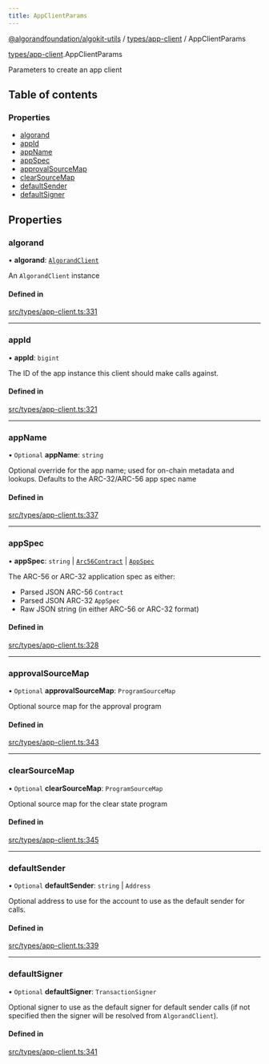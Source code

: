 ```yaml
---
title: AppClientParams
---
```


[@algorandfoundation/algokit-utils](/reference/algokit-utils-ts/api/readme/) / [types/app-client](/reference/algokit-utils-ts/api/modules/types_app_client/) / AppClientParams

[types/app-client](/reference/algokit-utils-ts/api/modules/types_app_client/).AppClientParams

Parameters to create an app client

## Table of contents

### Properties

- [algorand](types_app_client.AppClientParams.md#algorand)
- [appId](types_app_client.AppClientParams.md#appid)
- [appName](types_app_client.AppClientParams.md#appname)
- [appSpec](types_app_client.AppClientParams.md#appspec)
- [approvalSourceMap](types_app_client.AppClientParams.md#approvalsourcemap)
- [clearSourceMap](types_app_client.AppClientParams.md#clearsourcemap)
- [defaultSender](types_app_client.AppClientParams.md#defaultsender)
- [defaultSigner](types_app_client.AppClientParams.md#defaultsigner)

## Properties

### algorand

• **algorand**: [`AlgorandClient`](/reference/algokit-utils-ts/api/classes/types_algorand_clientalgorandclient/)

An `AlgorandClient` instance

#### Defined in

[src/types/app-client.ts:331](https://github.com/algorandfoundation/algokit-utils-ts/blob/main/src/types/app-client.ts#L331)

---

### appId

• **appId**: `bigint`

The ID of the app instance this client should make calls against.

#### Defined in

[src/types/app-client.ts:321](https://github.com/algorandfoundation/algokit-utils-ts/blob/main/src/types/app-client.ts#L321)

---

### appName

• `Optional` **appName**: `string`

Optional override for the app name; used for on-chain metadata and lookups.
Defaults to the ARC-32/ARC-56 app spec name

#### Defined in

[src/types/app-client.ts:337](https://github.com/algorandfoundation/algokit-utils-ts/blob/main/src/types/app-client.ts#L337)

---

### appSpec

• **appSpec**: `string` \| [`Arc56Contract`](types_app_arc56.Arc56Contract.md) \| [`AppSpec`](types_app_spec.AppSpec.md)

The ARC-56 or ARC-32 application spec as either:

- Parsed JSON ARC-56 `Contract`
- Parsed JSON ARC-32 `AppSpec`
- Raw JSON string (in either ARC-56 or ARC-32 format)

#### Defined in

[src/types/app-client.ts:328](https://github.com/algorandfoundation/algokit-utils-ts/blob/main/src/types/app-client.ts#L328)

---

### approvalSourceMap

• `Optional` **approvalSourceMap**: `ProgramSourceMap`

Optional source map for the approval program

#### Defined in

[src/types/app-client.ts:343](https://github.com/algorandfoundation/algokit-utils-ts/blob/main/src/types/app-client.ts#L343)

---

### clearSourceMap

• `Optional` **clearSourceMap**: `ProgramSourceMap`

Optional source map for the clear state program

#### Defined in

[src/types/app-client.ts:345](https://github.com/algorandfoundation/algokit-utils-ts/blob/main/src/types/app-client.ts#L345)

---

### defaultSender

• `Optional` **defaultSender**: `string` \| `Address`

Optional address to use for the account to use as the default sender for calls.

#### Defined in

[src/types/app-client.ts:339](https://github.com/algorandfoundation/algokit-utils-ts/blob/main/src/types/app-client.ts#L339)

---

### defaultSigner

• `Optional` **defaultSigner**: `TransactionSigner`

Optional signer to use as the default signer for default sender calls (if not specified then the signer will be resolved from `AlgorandClient`).

#### Defined in

[src/types/app-client.ts:341](https://github.com/algorandfoundation/algokit-utils-ts/blob/main/src/types/app-client.ts#L341)
